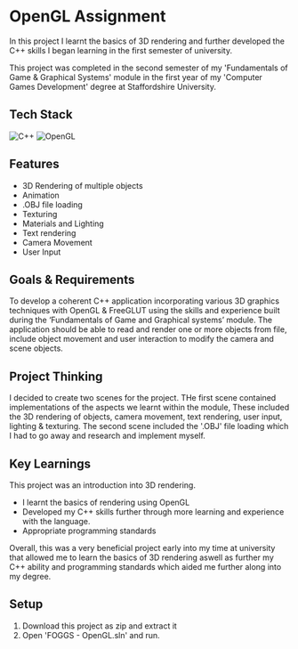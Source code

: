 
# OpenGL Assignment

In this project I learnt the basics of 3D rendering and further developed the C++ skills I began learning in the first semester of university.

This project was completed in the second semester of my 'Fundamentals of Game & Graphical Systems' module in the first year of my 'Computer Games Development' degree at Staffordshire University.


## Tech Stack
![C++](https://img.shields.io/badge/c++-%2300599C.svg?style=for-the-badge&logo=c%2B%2B&logoColor=white)
![OpenGL](https://img.shields.io/badge/OpenGL-%23FFFFFF.svg?style=for-the-badge&logo=opengl)


## Features
- 3D Rendering of multiple objects
- Animation
- .OBJ file loading
- Texturing
- Materials and Lighting
- Text rendering
- Camera Movement
- User Input


## Goals & Requirements
To develop a coherent C++ application incorporating various 3D graphics techniques with OpenGL & FreeGLUT using the skills and experience built during the ‘Fundamentals of Game and Graphical systems’ module. The application should be able to read and render one or more objects from file, include object movement and user interaction to modify the camera and scene objects.


## Project Thinking
I decided to create two scenes for the project. THe first scene contained implementations of the aspects we learnt within the module, These included the 3D rendering of objects, camera movement, text rendering, user input, lighting & texturing. The second scene included the '.OBJ' file loading which I had to go away and research and implement myself.


## Key Learnings
This project was an introduction into 3D rendering.
- I learnt the basics of rendering using OpenGL  
- Developed my C++ skills further through more learning and experience with the language.
- Appropriate programming standards

Overall, this was a very beneficial project early into my time at university that allowed me to learn the basics of 3D rendering aswell as further my C++ ability and programming standards which aided me further along into my degree.


## Setup
1. Download this project as zip and extract it
2. Open 'FOGGS - OpenGL.sln' and run.
    
